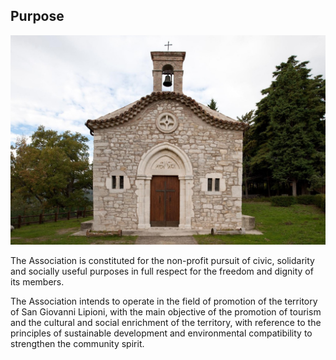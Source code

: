 ## Purpose

![Image of SGL](/masonry/1/b4e8cca7-36bd-461a-80af-cd4f6da1fef5.jpg)

The Association is constituted for the non-profit pursuit of civic, solidarity and socially useful purposes in full
respect for the freedom and dignity of its members.

The Association intends to operate in the field of promotion of the territory of San Giovanni Lipioni, with the main
objective of the promotion of tourism and the cultural and social enrichment of the territory, with reference to the
principles of sustainable development and environmental compatibility to strengthen the community spirit.
